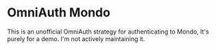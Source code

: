 # OmniAuth Mondo

This is an unofficial OmniAuth strategy for authenticating to Mondo, It's purely for a demo. I'm not actively maintaining it.
